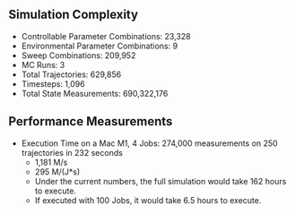 ## Simulation Complexity

- Controllable Parameter Combinations: 23,328
- Environmental Parameter Combinations: 9
- Sweep Combinations: 209,952
- MC Runs: 3
- Total Trajectories: 629,856
- Timesteps: 1,096
- Total State Measurements: 690,322,176

## Performance Measurements
- Execution Time on a Mac M1, 4 Jobs: 274,000 measurements on 250 trajectories in 232 seconds
  - 1,181 M/s
  - 295 M/(J*s)
  - Under the current numbers, the full simulation would take 162 hours to execute.
  - If executed with 100 Jobs, it would take 6.5 hours to execute.